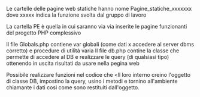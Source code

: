Le cartelle delle pagine web statiche hanno nome Pagine_statiche_xxxxxxx  dove xxxxx indica la funzione svolta dal gruppo di lavoro

La cartella PE è quella in cui saranno via via inserite le pagine funzionanti del progetto PHP complessivo

Il file Globals.php contiene var globali (come dati x accedere al server dbms corretto) e procedure di utilità varia
Il file db.php contine la classe che permette di accedere al DB e realizzare le query (di qualsiasi tipo) ottenendo in uscita risultati da usare nella pegina web

Possibile realizzare funzioni nel codice che <ll loro interno creino l'oggetto di classe DB, impostino la query, usino i metodi e tornino all'ambiente chiamante i dati cosi come sono restituiti dall'oggetto.
